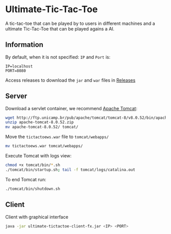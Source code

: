 # Ultimate-Tic-Tac-Toe
A tic-tac-toe that can be played by to users in different machines and a ultimate Tic-Tac-Toe that can be played agains a AI.

## Information

By default, when it is not specified: `IP` and `Port` is:

`IP=localhost`  
`PORT=8080` 

Access releases to download the `jar` and `war` files in [Releases]


## Server

Download a servlet container, we recommend [Apache Tomcat]:

```bash
wget http://ftp.unicamp.br/pub/apache/tomcat/tomcat-8/v8.0.52/bin/apache-tomcat-8.0.52.zip 
unzip apache-tomcat-8.0.52.zip 
mv apache-tomcat-8.0.52/ tomcat/
```

Move the `tictactoews.war` file to `tomcat/webapps/`

```bash
mv tictactoews.war tomcat/webapps/
```

Execute Tomcat with logs view:

```bash
chmod +x tomcat/bin/*.sh
./tomcat/bin/startup.sh; tail -f tomcat/logs/catalina.out
```

To end Tomcat run:

```bash
./tomcat/bin/shutdown.sh
```

## Client

Client with graphical interface

```bash
java -jar ultimate-tictactoe-client-fx.jar <IP> <PORT>
```
  
  
   [Releases]: <https://github.com/Barbalho12/RMI-Tic-Tac-Toe/releases>
   [Apache Tomcat]: <https://tomcat.apache.org/download-80.cgi>
   

